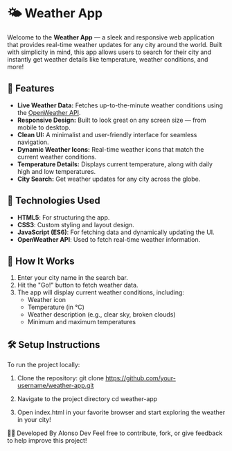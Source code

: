 # 🌤️ Weather App

Welcome to the **Weather App** — a sleek and responsive web application that provides real-time weather updates for any city around the world. Built with simplicity in mind, this app allows users to search for their city and instantly get weather details like temperature, weather conditions, and more!

## 🌟 Features

- **Live Weather Data:** Fetches up-to-the-minute weather conditions using the [OpenWeather API](https://openweathermap.org/).
- **Responsive Design:** Built to look great on any screen size — from mobile to desktop.
- **Clean UI:** A minimalist and user-friendly interface for seamless navigation.
- **Dynamic Weather Icons:** Real-time weather icons that match the current weather conditions.
- **Temperature Details:** Displays current temperature, along with daily high and low temperatures.
- **City Search:** Get weather updates for any city across the globe.

## 🚀 Technologies Used

- **HTML5**: For structuring the app.
- **CSS3**: Custom styling and layout design.
- **JavaScript (ES6)**: For fetching data and dynamically updating the UI.
- **OpenWeather API**: Used to fetch real-time weather information.

## 🎨 How It Works

1. Enter your city name in the search bar.
2. Hit the "Go!" button to fetch weather data.
3. The app will display current weather conditions, including:
   - Weather icon
   - Temperature (in °C)
   - Weather description (e.g., clear sky, broken clouds)
   - Minimum and maximum temperatures

## 🛠️ Setup Instructions

To run the project locally:

1. Clone the repository:
   git clone https://github.com/your-username/weather-app.git

2. Navigate to the project directory
   cd weather-app

3. Open index.html in your favorite browser and start exploring the weather in your city!

👨‍💻 Developed By
Alonso Dev
Feel free to contribute, fork, or give feedback to help improve this project!
